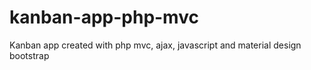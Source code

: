 # kanban-app-php-mvc
Kanban app created with php mvc, ajax, javascript and material design bootstrap
